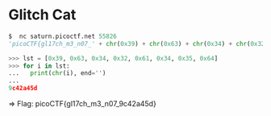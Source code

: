 # Glitch Cat
```python
$  nc saturn.picoctf.net 55826
'picoCTF{gl17ch_m3_n07_' + chr(0x39) + chr(0x63) + chr(0x34) + chr(0x32) + chr(0x61) + chr(0x34) + chr(0x35) + chr(0x64) + '}'
```

```python
>>> lst = [0x39, 0x63, 0x34, 0x32, 0x61, 0x34, 0x35, 0x64]
>>> for i in lst:
...   print(chr(i), end='')
...
9c42a45d
```

⇒ Flag: picoCTF{gl17ch_m3_n07_9c42a45d}
